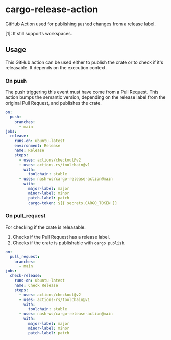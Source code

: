 # cargo-release-action
GitHub Action used for publishing `push`ed changes from a release label.

[1]: It still supports workspaces.

## Usage

This GitHub action can be used either to publish the crate or to check if it's releasable.
It depends on the execution context.

### On push
The push triggering this event must have come from a Pull Request.
This action bumps the semantic version, depending on the release label from the original Pull Request, and publishes the crate.
```yaml
on:
  push:
    branches:
      - main
jobs:
  release:
    runs-on: ubuntu-latest
    environment: Release
    name: Release
    steps:
      - uses: actions/checkout@v2
      - uses: actions-rs/toolchain@v1
        with:
          toolchain: stable
      - uses: nash-ws/cargo-release-action@main
        with:
          major-label: major
          minor-label: minor
          patch-label: patch
          cargo-token: ${{ secrets.CARGO_TOKEN }}
```

### On pull_request
For checking if the crate is releasable.
1. Checks if the Pull Request has a release label.
2. Checks if the crate is publishable with `cargo publish`.
```yaml
on:
  pull_request:
    branches:
      - main
jobs:
  check-release:
    runs-on: ubuntu-latest
    name: Check Release
    steps:
      - uses: actions/checkout@v2
      - uses: actions-rs/toolchain@v1
        with:
          toolchain: stable
      - uses: nash-ws/cargo-release-action@main
        with:
          major-label: major
          minor-label: minor
          patch-label: patch
```